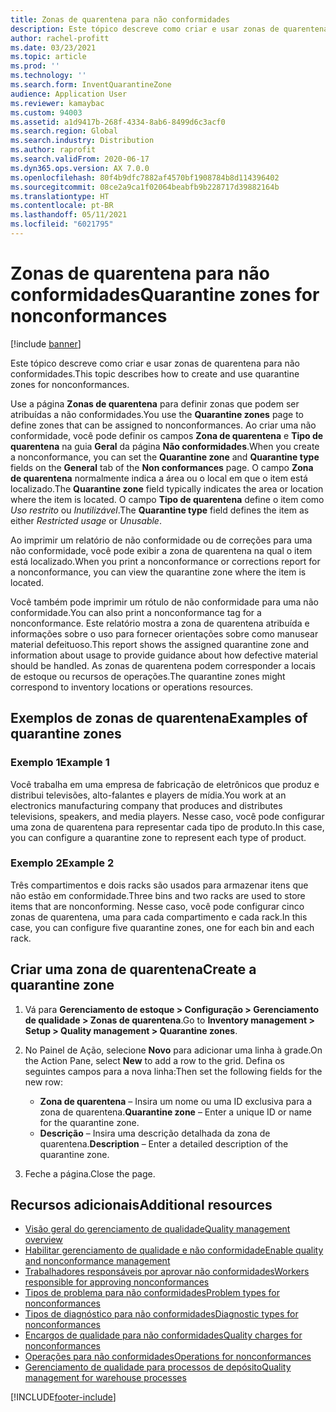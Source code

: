 ```yaml
---
title: Zonas de quarentena para não conformidades
description: Este tópico descreve como criar e usar zonas de quarentena para não conformidades.
author: rachel-profitt
ms.date: 03/23/2021
ms.topic: article
ms.prod: ''
ms.technology: ''
ms.search.form: InventQuarantineZone
audience: Application User
ms.reviewer: kamaybac
ms.custom: 94003
ms.assetid: a1d9417b-268f-4334-8ab6-8499d6c3acf0
ms.search.region: Global
ms.search.industry: Distribution
ms.author: raprofit
ms.search.validFrom: 2020-06-17
ms.dyn365.ops.version: AX 7.0.0
ms.openlocfilehash: 80f4b9dfc7882af4570bf1908784b8d114396402
ms.sourcegitcommit: 08ce2a9ca1f02064beabfb9b228717d39882164b
ms.translationtype: HT
ms.contentlocale: pt-BR
ms.lasthandoff: 05/11/2021
ms.locfileid: "6021795"
---
```

# <a name="quarantine-zones-for-nonconformances"></a><span data-ttu-id="bf96d-103">Zonas de quarentena para não conformidades</span><span class="sxs-lookup"><span data-stu-id="bf96d-103">Quarantine zones for nonconformances</span></span>

[!include [banner](../includes/banner.md)]

<span data-ttu-id="bf96d-104">Este tópico descreve como criar e usar zonas de quarentena para não conformidades.</span><span class="sxs-lookup"><span data-stu-id="bf96d-104">This topic describes how to create and use quarantine zones for nonconformances.</span></span>

<span data-ttu-id="bf96d-105">Use a página **Zonas de quarentena** para definir zonas que podem ser atribuídas a não conformidades.</span><span class="sxs-lookup"><span data-stu-id="bf96d-105">You use the **Quarantine zones** page to define zones that can be assigned to nonconformances.</span></span> <span data-ttu-id="bf96d-106">Ao criar uma não conformidade, você pode definir os campos **Zona de quarentena** e **Tipo de quarentena** na guia **Geral** da página **Não conformidades**.</span><span class="sxs-lookup"><span data-stu-id="bf96d-106">When you create a nonconformance, you can set the **Quarantine zone** and **Quarantine type** fields on the **General** tab of the **Non conformances** page.</span></span> <span data-ttu-id="bf96d-107">O campo **Zona de quarentena** normalmente indica a área ou o local em que o item está localizado.</span><span class="sxs-lookup"><span data-stu-id="bf96d-107">The **Quarantine zone** field typically indicates the area or location where the item is located.</span></span> <span data-ttu-id="bf96d-108">O campo **Tipo de quarentena** define o item como *Uso restrito* ou *Inutilizável*.</span><span class="sxs-lookup"><span data-stu-id="bf96d-108">The **Quarantine type** field defines the item as either *Restricted usage* or *Unusable*.</span></span>

<span data-ttu-id="bf96d-109">Ao imprimir um relatório de não conformidade ou de correções para uma não conformidade, você pode exibir a zona de quarentena na qual o item está localizado.</span><span class="sxs-lookup"><span data-stu-id="bf96d-109">When you print a nonconformance or corrections report for a nonconformance, you can view the quarantine zone where the item is located.</span></span>

<span data-ttu-id="bf96d-110">Você também pode imprimir um rótulo de não conformidade para uma não conformidade.</span><span class="sxs-lookup"><span data-stu-id="bf96d-110">You can also print a nonconformance tag for a nonconformance.</span></span> <span data-ttu-id="bf96d-111">Este relatório mostra a zona de quarentena atribuída e informações sobre o uso para fornecer orientações sobre como manusear material defeituoso.</span><span class="sxs-lookup"><span data-stu-id="bf96d-111">This report shows the assigned quarantine zone and information about usage to provide guidance about how defective material should be handled.</span></span> <span data-ttu-id="bf96d-112">As zonas de quarentena podem corresponder a locais de estoque ou recursos de operações.</span><span class="sxs-lookup"><span data-stu-id="bf96d-112">The quarantine zones might correspond to inventory locations or operations resources.</span></span>

## <a name="examples-of-quarantine-zones"></a><span data-ttu-id="bf96d-113">Exemplos de zonas de quarentena</span><span class="sxs-lookup"><span data-stu-id="bf96d-113">Examples of quarantine zones</span></span>

### <a name="example-1"></a><span data-ttu-id="bf96d-114">Exemplo 1</span><span class="sxs-lookup"><span data-stu-id="bf96d-114">Example 1</span></span>

<span data-ttu-id="bf96d-115">Você trabalha em uma empresa de fabricação de eletrônicos que produz e distribui televisões, alto-falantes e players de mídia.</span><span class="sxs-lookup"><span data-stu-id="bf96d-115">You work at an electronics manufacturing company that produces and distributes televisions, speakers, and media players.</span></span> <span data-ttu-id="bf96d-116">Nesse caso, você pode configurar uma zona de quarentena para representar cada tipo de produto.</span><span class="sxs-lookup"><span data-stu-id="bf96d-116">In this case, you can configure a quarantine zone to represent each type of product.</span></span>

### <a name="example-2"></a><span data-ttu-id="bf96d-117">Exemplo 2</span><span class="sxs-lookup"><span data-stu-id="bf96d-117">Example 2</span></span>

<span data-ttu-id="bf96d-118">Três compartimentos e dois racks são usados para armazenar itens que não estão em conformidade.</span><span class="sxs-lookup"><span data-stu-id="bf96d-118">Three bins and two racks are used to store items that are nonconforming.</span></span> <span data-ttu-id="bf96d-119">Nesse caso, você pode configurar cinco zonas de quarentena, uma para cada compartimento e cada rack.</span><span class="sxs-lookup"><span data-stu-id="bf96d-119">In this case, you can configure five quarantine zones, one for each bin and each rack.</span></span>

## <a name="create-a-quarantine-zone"></a><span data-ttu-id="bf96d-120">Criar uma zona de quarentena</span><span class="sxs-lookup"><span data-stu-id="bf96d-120">Create a quarantine zone</span></span>

1. <span data-ttu-id="bf96d-121">Vá para **Gerenciamento de estoque \> Configuração \> Gerenciamento de qualidade \> Zonas de quarentena**.</span><span class="sxs-lookup"><span data-stu-id="bf96d-121">Go to **Inventory management \> Setup \> Quality management \> Quarantine zones**.</span></span>
1. <span data-ttu-id="bf96d-122">No Painel de Ação, selecione **Novo** para adicionar uma linha à grade.</span><span class="sxs-lookup"><span data-stu-id="bf96d-122">On the Action Pane, select **New** to add a row to the grid.</span></span> <span data-ttu-id="bf96d-123">Defina os seguintes campos para a nova linha:</span><span class="sxs-lookup"><span data-stu-id="bf96d-123">Then set the following fields for the new row:</span></span>

    - <span data-ttu-id="bf96d-124">**Zona de quarentena** – Insira um nome ou uma ID exclusiva para a zona de quarentena.</span><span class="sxs-lookup"><span data-stu-id="bf96d-124">**Quarantine zone** – Enter a unique ID or name for the quarantine zone.</span></span>
    - <span data-ttu-id="bf96d-125">**Descrição** – Insira uma descrição detalhada da zona de quarentena.</span><span class="sxs-lookup"><span data-stu-id="bf96d-125">**Description** – Enter a detailed description of the quarantine zone.</span></span>

1. <span data-ttu-id="bf96d-126">Feche a página.</span><span class="sxs-lookup"><span data-stu-id="bf96d-126">Close the page.</span></span>

## <a name="additional-resources"></a><span data-ttu-id="bf96d-127">Recursos adicionais</span><span class="sxs-lookup"><span data-stu-id="bf96d-127">Additional resources</span></span>

- [<span data-ttu-id="bf96d-128">Visão geral do gerenciamento de qualidade</span><span class="sxs-lookup"><span data-stu-id="bf96d-128">Quality management overview</span></span>](quality-management-processes.md)
- [<span data-ttu-id="bf96d-129">Habilitar gerenciamento de qualidade e não conformidade</span><span class="sxs-lookup"><span data-stu-id="bf96d-129">Enable quality and nonconformance management</span></span>](enable-quality-management.md)
- [<span data-ttu-id="bf96d-130">Trabalhadores responsáveis por aprovar não conformidades</span><span class="sxs-lookup"><span data-stu-id="bf96d-130">Workers responsible for approving nonconformances</span></span>](quality-responsible-workers.md)
- [<span data-ttu-id="bf96d-131">Tipos de problema para não conformidades</span><span class="sxs-lookup"><span data-stu-id="bf96d-131">Problem types for nonconformances</span></span>](quality-quarantine-zones.md)
- [<span data-ttu-id="bf96d-132">Tipos de diagnóstico para não conformidades</span><span class="sxs-lookup"><span data-stu-id="bf96d-132">Diagnostic types for nonconformances</span></span>](quality-diagnostic-types.md)
- [<span data-ttu-id="bf96d-133">Encargos de qualidade para não conformidades</span><span class="sxs-lookup"><span data-stu-id="bf96d-133">Quality charges for nonconformances</span></span>](quality-charges.md)
- [<span data-ttu-id="bf96d-134">Operações para não conformidades</span><span class="sxs-lookup"><span data-stu-id="bf96d-134">Operations for nonconformances</span></span>](quality-operations.md)
- [<span data-ttu-id="bf96d-135">Gerenciamento de qualidade para processos de depósito</span><span class="sxs-lookup"><span data-stu-id="bf96d-135">Quality management for warehouse processes</span></span>](quality-management-for-warehouses-processes.md)

[!INCLUDE[footer-include](../../includes/footer-banner.md)]
